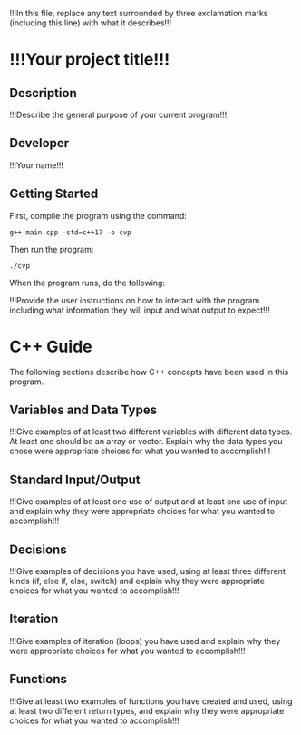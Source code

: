 !!!In this file, replace any text surrounded by three exclamation marks (including this line) with what it describes!!!
# !!!Your project title!!!

## Description

!!!Describe the general purpose of your current program!!!

## Developer

!!!Your name!!!

## Getting Started

First, compile the program using the command:

```g++ main.cpp -std=c++17 -o cvp```

Then run the program:

```./cvp```

When the program runs, do the following:

!!!Provide the user instructions on how to interact with the program including what information they will input and what output to expect!!!

# C++ Guide

The following sections describe how C++ concepts have been used in this program.

## Variables and Data Types

!!!Give examples of at least two different variables with different data types. At least one should be an array or vector. Explain why the data types you chose were appropriate choices for what you wanted to accomplish!!!

## Standard Input/Output

!!!Give examples of at least one use of output and at least one use of input and explain why they were appropriate choices for what you wanted to accomplish!!!

## Decisions

!!!Give examples of decisions you have used, using at least three different kinds (if, else if, else, switch) and explain why they were appropriate choices for what you wanted to accomplish!!!

## Iteration

!!!Give examples of iteration (loops) you have used and explain why they were appropriate choices for what you wanted to accomplish!!!

## Functions

!!!Give at least two examples of functions you have created and used, using at least two different return types, and explain why they were appropriate choices for what you wanted to accomplish!!!